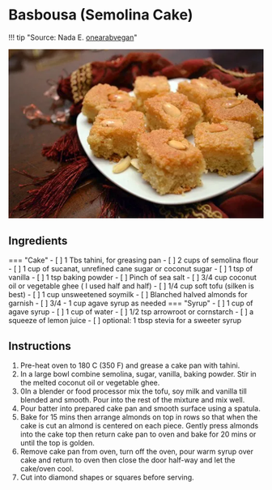 # Basbousa (Semolina Cake)

!!! tip "Source: Nada E. [onearabvegan](https://www.onearabvegan.com/2012/08/vegan-basbousa-semolina-cake/)"

![Basbouse (Semolina Cake)](pictures/basbousa-semolina-cake.png)

## Ingredients

=== "Cake"
    - [ ] 1 Tbs tahini, for greasing pan
    - [ ] 2 cups of semolina flour
    - [ ] 1 cup of sucanat, unrefined cane sugar or coconut sugar
    - [ ] 1 tsp of vanilla
    - [ ] 1 tsp baking powder
    - [ ] Pinch of sea salt
    - [ ] 3/4 cup coconut oil or vegetable ghee ( I used half and half)
    - [ ] 1/4 cup soft tofu (silken is best)
    - [ ] 1 cup unsweetened soymilk
    - [ ] Blanched halved almonds for garnish
    - [ ] 3/4 - 1 cup agave syrup as needed
=== "Syrup"
    - [ ] 1 cup of agave syrup
    - [ ] 1 cup of water
    - [ ] 1/2 tsp arrowroot or cornstarch
    - [ ] a squeeze of lemon juice
    - [ ] optional: 1 tbsp stevia for a sweeter syrup



## Instructions

1. Pre-heat oven to 180 C (350 F) and grease a cake pan with tahini.
2. In a large bowl combine semolina, sugar, vanilla, baking powder. Stir in the melted coconut oil or vegetable ghee.
3. 0In a blender or food processor mix the tofu, soy milk and vanilla till blended and smooth. Pour into the rest of the mixture and mix well.
4. Pour batter into prepared cake pan and smooth surface using a spatula.
5. Bake for 15 mins then arrange almonds on top in rows so that when the cake is cut an almond is centered on each piece. Gently press almonds into the cake top then return cake pan to oven and bake for 20 mins or until the top is golden.
6. Remove cake pan from oven, turn off the oven, pour warm syrup over cake and return to oven then close the door half-way and let the cake/oven cool.
7. Cut into diamond shapes or squares before serving.
